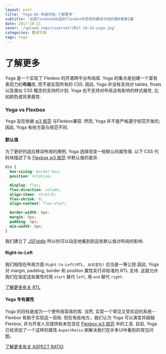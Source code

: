 ```yaml
---
layout: post
title: 'Yoga-02-快速开始-了解更多'
subtitle: '这是facebook出品的flexbox布局库的翻译文档的第0章第1篇'
date: 2017-10-21
cover: '/upload_imgs/coverset/2017-10-24-yoga.jpg'
categories: 翻译文档
tags: Yoga
---
```


# 了解更多

Yoga 是一个实现了 Flexbox 的开源跨平台布局库. Yoga 的重点是创建一个富有表现力的**布局**库, 而不是实现所有的 CSS. 因此, Yoga 并没有支持对 tables, floats 以及类似 CSS 概念的支持的计划. Yoga 也不支持对布局没有影响的样式属性, 比如颜色或背景属性.

### Yoga vs Flexbox

Yoga 旨在依据 [w3 规范](https://www.w3.org/TR/css3-flexbox) 与Flexbox兼容. 然而, Yoga 并不是严格遵守规范开发的; 因此, Yoga 有些方面与规范不同.

#### 默认值

为了更好的适应移动布局的用例, Yoga 选择改变一些默认的属性值. 以下 CSS 代码块描述了与 [Flexbox w3 规范](https://www.w3.org/TR/css3-flexbox) 中默认值的差异.

```css
div {
  box-sizing: border-box;
  position: relative;

  display: flex;
  flex-direction: column;
  align-items: stretch;
  flex-shrink: 0;
  align-content: flex-start;

  border-width: 0px;
  margin: 0px;
  padding: 0px;
  min-width: 0px;
}
```

我们建立了 [JSFiddle](https://jsfiddle.net/emilsjolander/jckmwztt/) 所以你可以动态地看到到这些默认值对布局的影响.

#### Right-to-Left

我们相信在布局方面 `Right-to-Left(RTL, 从右至左)` 应当是一等公民.因此, Yoga 对 margin, padding, border 和 position 属性实行非标准的 RTL 支持. 这就允许我们在指定这些属性时用 `start` 替代 `left`, 用 `end` 替代 `right`.

[了解更多有关 RTL](https://facebook.github.io/yoga/docs/rtl/)

#### Yoga 专有属性

Yoga 的目标是成为一个使布局容易的库. 当然, 实现一个常见又受欢迎的系统-- Flexbox 有助于实现这一目标. 但在有些地方，我们认为 Yoga 可以演变并超越 Flexbox, 并为开发人员提供些未包含在 [Flexbox w3 规范](https://www.w3.org/TR/css3-flexbox) 中的工具. 目前,  Yoga 已经添加了一个这样的属性 `AspectRatio` 来解决我们在许多UI中看到的常见问题。

[了解更多有关 ASPECT RATIO](https://facebook.github.io/yoga/docs/aspect-ratio/)